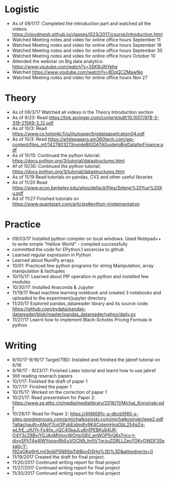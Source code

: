 # Logistic

* As of 09/1/17: Completed the introduction part and watched all the videos:   https://cloudmesh.github.io/classes/i523/2017/course/introduction.html
* Watched Meeting notes and video for online office hours September 11
* Watched Meeting notes and video for online office hours September 18
* Watched Meeting notes and video for online office hours September 30
* Watched Meeting notes and video for online office hours October 10
* Attended the webinar on Big data analytics: https://www.youtube.com/watch?v=3SK9iJNYehg
* Watched https://www.youtube.com/watch?v=8DqQCZMawNg 
*  Watched Meeting notes and video for online office hours Nov 27

# Theory

* As of 09/3/17 Watched all videso in the Theory Introduction section
* As of 9/23: Read https://link.springer.com/content/pdf/10.1007/978-3-319-21569-3_12.pdf 
* As of 10/3: Read https://www.cs.helsinki.fi/u/jilu/paper/bigdataapplication04.pdf
* As of 10/3: Read https://whitepapers.em360tech.com/wp-content/files_mf/1427803213insideBIGDATAGuidetoBigDataforFinance.pdf
* As of 10/15: Continued the python tutorial: https://docs.python.org/3/tutorial/datastructures.html
* Af of 10/30: Continued the python tutorial: https://docs.python.org/3/tutorial/datastructures.html
* As of 11/19 Read tutorials on pandas, CV2 and other useful libraries 
* As of 11/20 Read https://www.econ.berkeley.edu/sites/default/files/Selene%20Yue%20Xu.pdf
* Ad of 11/27 Finished tutorials on https://www.quantstart.com/articles#python-implementation

# Practice

* 09/03/17 Installed python compiler on local windows. Used Notepad++ to write simple "Hellow World" - compiled successfully 
* committed the code for EPython.1 excercise to github 
* Learned regular expression in Python 
* Learned about NumPy arrays 
* 10/01: Practiced few python programs for string Manipulation, array manipulation & list/tuples 
* 10/15/17: Learned about PIP operation in python and installed few modules 
* 10/30/17: Installed Anaconda & Jupyter 
* 11/19/17 Read machine learning notebook and created 3 notebooks and uploaded to the experiment/jupyter directory
* 11/20/17 Explored pandas_datareader library and its source code: https://github.com/pydata/pandas-datareader/blob/master/pandas_datareader/yahoo/daily.py
* 11/27/17 Learnt how to implement Black-Scholes Pricing Formula in python 
    
# Writing

* 9/10/17-9/16/17 Target/TBD: Installed and finished the jabref tutorial on 6/16
* 9/16/17 - 9/23/17: Finished Latex tutorial and learnt how to use jabref 
* Still reading reserach papers 
* 10/1/17: Finished the draft of paper 1
* 10/7/17: Finished the paper 1
* 10/15/17: Worked on the correction of paper 1
* 10/21/17: Read presentation for Paper 2: https://www.sg.ethz.ch/media/medialibrary/2016/11/Michal_Konsinski.pdf
* 10/28/17: Read for Paper 2: https://4f46691c-a-dbcb5f65-s-sites.googlegroups.com/a/michalkosinski.com/michalkosinski/ieee2.pdf?attachauth=ANoY7col3PubEjdmdIv9K4CstemHsgGbL254qZg-wLfrE_ufUYt-Fz4Ilo_nQC40baJLu6n1PEBKs84UK-O4Y3cZ8BviYGJAnMVnxvWOrtpG8V_enWOP5rQ6sTncy-t-divvSPliT4g4IWYqzgvRbEuVOCN9_lm5VTqrzuZDRLLZeo7GKyOWDF3SexaIo-Y-f9ZqOKp6HLmjI3nibP5N9SlpTdtBovDSHg%3D%3D&attredirects=0
* 11/19/2017 Created the draft for final project. 
* 11/20/2017 Continued writing report for final project
* 11/27/2017 Continued writing report for final project
* 11/30/2017 Continued writing report for final project
